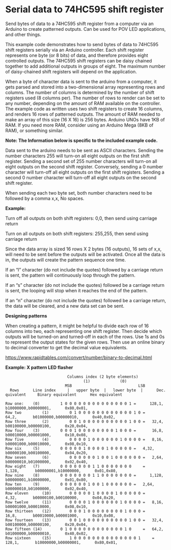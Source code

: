 # Serial data to 74HC595 shift register
Send bytes of data to a 74HC595 shift register from a computer via an Arduino to create patterned outputs. Can be used for POV LED applications, and other things.


This example code demonstrates how to send bytes of data to 74HC595 shift registers serially via an Arduino controller.   Each shift register represents one byte (or 8 bits) of data, and therefore provides eight controlled outputs. The 74HC595 shift registers can be daisy chained together to add additional outputs in groups of eight.  The maximum number of daisy-chained shift registers will depend on the application.

When a byte of character data is sent to the arduino from a computer,  it gets parsed and stored into a two-dimensional array representing rows and columns.  The number of columns is determined by the number of shift registers used (8 columns per).  The number of rows to render can be set to any number, depending on the amount of RAM available on the controller.  The example code as written uses two shift registers to create 16 columns, and renders 16 rows of patterned outputs.  The amount of RAM needed to make an array of this size (16 X 16) is 256 bytes.  Arduino UNOs have 1KB of RAM.  If you need more RAM, consider using an Arduino Mega (8KB of RAM), or something similar.



**Note: The Information below is specific to the included example code.**

Data sent to the arduino needs to be sent as ASCII characters.  Sending the number characters 255 will turn-on all eight outputs on the first shift register.  Sending a second set of 255 number characters will turn-on all eight outputs on the second shift register.  Conversely, sending a 0 number character will turn-off all eight outputs on the first shift registers.  Sending a second 0 number character will turn-off all eight outputs on the second shift register.

When sending each two byte set, both number characters need to be followed by a comma  x,x,  No spaces.

**Example:**

Turn off all outputs on both shift registers:
        0,0,    then send using carriage return

Turn on all outputs on both shift registers:
        255,255, then send using carriage return

Since the data array is sized 16 rows X 2 bytes (16 outputs),  16 sets of x,x, will need to be sent before the outputs will be activated.  Once all the data is in, the outputs will create the pattern sequence one time.

If an “l” character (do not include the quotes) followed by a carriage return is sent, the pattern will continuously loop through the pattern.

If an “s” character (do not include the quotes) followed be a carriage return is sent, the looping will stop when it reaches the end of the pattern.

If an “n” character (do not include the quotes) followed be a carriage return, the data will be cleared, and a new data set can be sent.


**Designing patterns**

When creating a pattern, it might be helpful to divide each row of 16 columns into two, each representing one shift register.  Then decide which outputs will be turned-on and turned-off in each of the rows.  Use 1s and 0s to represent the output states for the given rows. Then use an online binary to decimal converter to get the decimal value equivalents.

https://www.rapidtables.com/convert/number/binary-to-decimal.html

**Example:  X pattern LED flasher**

```
	                       Columns index (2 byte elements)   
                                  (1)             (0)                            
                          MSB                             LSB         
  Rows      Line index     |   upper byte  |   lower byte  |      Dec. quivalent     Binary equivalent      Hex equivalent
  
Row one: 	(0)         1 0 0 0 0 0 0 0 0 0 0 0 0 0 0 1	=      128,1,       b10000000,b00000001,      0x80,0x01,
Row two         (1)         0 1 0 0 0 0 0 0 0 0 0 0 0 0 1 0	=       64,2,       b01000000,b00000010,      0x40,0x02,
Row three       (2)         0 0 1 0 0 0 0 0 0 0 0 0 0 1 0 0	=  	32,4,       b00100000,b00000100,      0x20,0x04,
Row four	(3)         0 0 0 1 0 0 0 0 0 0 0 0 1 0 0 0	=       16,8,       b00010000,b00001000,      0x10,0x08,
Row five        (4)         0 0 0 0 1 0 0 0 0 0 0 1 0 0 0 0	=	8,16,       b00001000,b00010000,      0x08,0x10,
Row six		(5)         0 0 0 0 0 1 0 0 0 0 1 0 0 0 0 0	=	4,32,       b00000100,b00100000,      0x04,0x20,
Row seven       (6)         0 0 0 0 0 0 1 0 0 1 0 0 0 0 0 0	=	2,64,       b00000010,b01000000,      0x02,0x40,
Row eight	(7)         0 0 0 0 0 0 0 1 1 0 0 0 0 0 0 0     =      1,128,       b00000001,b10000000,      0x01,0x80,
Row nine	(8)         0 0 0 0 0 0 0 1 1 0 0 0 0 0 0 0	=      1,128,       b00000001,b10000000,      0x01,0x80,
Row ten		(9)         0 0 0 0 0 0 1 0 0 1 0 0 0 0 0 0	=	2,64,       b00000010,b01000000,      0x02,0x40,
Row eleven      (10)        0 0 0 0 0 1 0 0 0 0 1 0 0 0 0 0	=       4,32,       b00000100,b00100000,      0x04,0x20,
Row twelve      (11)        0 0 0 0 1 0 0 0 0 0 0 1 0 0 0 0	=	8,16,       b00001000,b00010000,      0x08,0x10,
Row thirteen    (12)        0 0 0 1 0 0 0 0 0 0 0 0 1 0 0 0	=       16,8,       b00010000,b00001000,      0x10,0x08,
Row fourteen    (13)        0 0 1 0 0 0 0 0 0 0 0 0 0 1 0 0	=  	32,4,       b00100000,b00000100,      0x20,0x04,
Row fifteen	(14)        0 1 0 0 0 0 0 0 0 0 0 0 0 0 1 0     =  	64,2,       b01000000,b00000010,      0x40,0x02,
Row sixteen     (15)        1 0 0 0 0 0 0 0 0 0 0 0 0 0 0 1     =      128,1,       b10000000,b00000001,      0x80,0x01,
```
